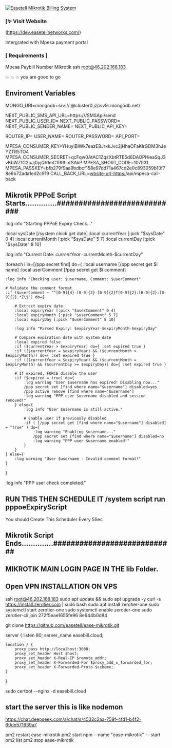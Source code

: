 [![Easetell Mikrotik Billing System](https://dev.easetellnetworks.com/)](https://dev.easetellnetworks.com/)

### [✨ Visit Website

(https://dev.easetellnetworks.com/)

Intergrated with Mpesa payment portal

### [ Requirements ]

Mpesa Paybill Number
Mikrotik
ssh root@46.202.168.183

💥 💥 💥 you are good to go

## Enviroment Variables

MONGO_URI=mongodb+srv://<username>:<password>@cluster0.jzpvv9r.mongodb.net/

NEXT_PUBLIC_SMS_API_URL=https://<smsurl>/SMSApi/send
NEXT_PUBLIC_USER_ID=<username>
NEXT_PUBLIC_PASSWORD=<password>
NEXT_PUBLIC_SENDER_NAME=<EASETELLNET-Sender-Id>
NEXT_PUBLIC_API_KEY=<api-key>

ROUTER_IP=<router-ip>
USER_NAME=<username>
ROUTER_PASSWORD=<password>
API_PORT=<api-port-number>

MPESA_CONSUMER_KEY=YHuylBIWk7eazE8JrxkJvc2jHhaOFaKIrGDM3hJeYZTR5TO4
MPESA_CONSUMER_SECRET=qcFqw0AtAC1ZqzXbtRTE5d6DAOPHieaSqJ3vKbWZfG2oJj0yjQh1mC1RRhofSAkP
MPESA_SHORT_CODE=107031
MPESA_PASSKEY=bfb279f9aa9bdbcf158e97dd71a467cd2e0c893059b10f78e6b72ada1ed2c919
CALL_BACK_URL=<wbsite-url-https:>/api/mpesa-call-back

## Mikrotik PPPoE Script Starts..............############################

:log info "Starting PPPoE Expiry Check..."

:local sysDate [/system clock get date]
:local currentYear [:pick "$sysDate" 0 4]
:local currentMonth [:pick "$sysDate" 5 7]
:local currentDay [:pick "$sysDate" 8 10]

:log info "Current Date: $currentYear-$currentMonth-$currentDay"

:foreach i in=[/ppp secret find] do={
:local username [/ppp secret get $i name]
:local userComment [/ppp secret get $i comment]

    :log info "Checking user: $username, Comment: $userComment"

    # Validate the comment format
    :if ($userComment ~ "^[0-9]{4}-[0-9]{2}-[0-9]{2}T[0-9]{2}:[0-9]{2}:[0-9]{2}.*Z\$") do={

        # Extract expiry date
        :local expiryYear [:pick "$userComment" 0 4]
        :local expiryMonth [:pick "$userComment" 5 7]
        :local expiryDay [:pick "$userComment" 8 10]

        :log info "Parsed Expiry: $expiryYear-$expiryMonth-$expiryDay"

        # Compare expiration date with system date
        :local expired false
        :if ($currentYear > $expiryYear) do={ :set expired true }
        :if (($currentYear = $expiryYear) && ($currentMonth > $expiryMonth)) do={ :set expired true }
        :if (($currentYear = $expiryYear) && ($currentMonth = $expiryMonth) && ($currentDay >= $expiryDay)) do={ :set expired true }

        # If expired, FORCE disable the user
        :if ($expired = true) do={
            :log warning "User $username has expired! Disabling now..."
            /ppp secret set [find where name="$username"] disabled=yes
            /ppp active remove [find where name="$username"]
            :log warning "PPP user $username disabled and session removed!"
        } else={
            :log info "User $username is still active."

            # Enable user if previously disabled
            :if ( [/ppp secret get [find where name="$username"] disabled] = "true" ) do={
                :log warning "Enabling $username..."
                /ppp secret set [find where name="$username"] disabled=no
                :log warning "PPP user $username enabled!"
            }
        }
    } else={
        :log warning "User $username - Invalid comment format!"
    }

}

:log info "PPP user check completed."

## RUN THIS THEN SCHEDULE IT /system script run pppoeExpiryScript

You should Create This Scheduler Every 5Sec

## Mikrotik Script Ends..............############################

## MIKROTIK MAIN LOGIN PAGE IN THE lib Folder.

## Open VPN INSTALLATION ON VPS

ssh root@46.202.168.183
sudo apt update && sudo apt upgrade -y
curl -s https://install.zerotier.com | sudo bash
sudo apt install zerotier-one
sudo systemctl start zerotier-one
sudo systemctl enable zerotier-one
sudo zerotier-cli join 272f5eae1655fe96
8e944b0d84

git clone https://github.com/easetell/ease-mikrotik.git

server {
listen 80;
server_name easebill.cloud;

    location / {
        proxy_pass http://localhost:3000;
        proxy_set_header Host $host;
        proxy_set_header X-Real-IP $remote_addr;
        proxy_set_header X-Forwarded-For $proxy_add_x_forwarded_for;
        proxy_set_header X-Forwarded-Proto $scheme;
    }

}

sudo certbot --nginx -d easebill.cloud

## start the server this is like nodemon

https://chat.deepseek.com/a/chat/s/4532c2aa-759f-4fd1-b4f2-60de571639a7

pm2 restart ease-mikrotik
pm2 start npm --name "ease-mikrotik" -- start
pm2 list
pm2 stop ease-mikrotik

